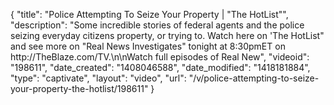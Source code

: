 {
    "title": "Police Attempting To Seize Your Property | \"The HotList\"",
    "description": "Some incredible stories of federal agents and the police seizing everyday citizens property, or trying to. Watch here on 'The HotList\" and see more on \"Real News Investigates\" tonight at 8:30pmET on http:\/\/TheBlaze.com\/TV.\n\nWatch full episodes of Real New",
    "videoid": "198611",
    "date_created": "1408046588",
    "date_modified": "1418181884",
    "type": "captivate",
    "layout": "video",
    "url": "\/v\/police-attempting-to-seize-your-property-the-hotlist\/198611"
}